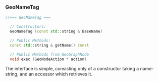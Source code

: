 
### GeoNameTag

```cpp
//=== GeoNameTag ===

  // Constructors:
  GeoNameTag (const std::string & BaseName)

  // Public Methods:
  const std::string & getName() const

  // Public Methods from GeoGraphNode
  void exec (GeoNodeAction * action)
```


The interface is simple, consisting only of a constructor taking a name-string, and an accessor which retrieves it.

